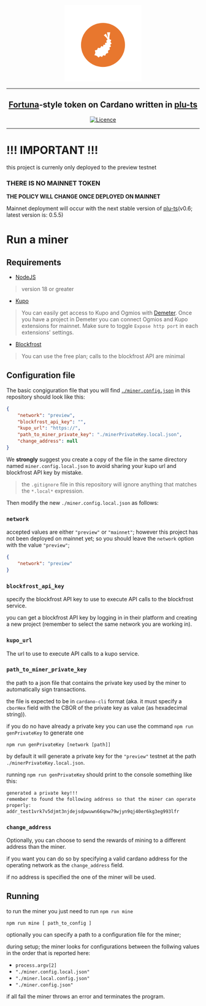 <div align="center">
  <img src="./assets/tempus-high-resolution-color-only_logo-transparent-background.svg" alt="Tempus Logo" height="200" />
  <hr />
    <h2 align="center" style="border-bottom: none"><a href="https://github.com/aiken-lang/fortuna" >Fortuna</a>-style token on Cardano written in <a href="https://github.com/HarmonicLabs/plu-ts">plu-ts</a></h2>

[![Licence](https://img.shields.io/github/license/HarmonicLabs/tempus)](https://github.com/aiken-lang/fortuna/blob/main/LICENSE)
  <hr/>
</div>

# !!! **IMPORTANT** !!!

this project is currenly only deployed to the preview testnet

### THERE IS NO MAINNET TOKEN

**THE POLICY WILL CHANGE ONCE DEPLOYED ON MAINNET**

Mainnet deployment will occur with the next stable version of [plu-ts](https://github.com/HarmonicLabs/plu-ts)(v0.6; latest version is: 0.5.5)


# Run a miner

## Requirements

- [NodeJS](https://nodejs.org/en)
> version 18 or greater
- [Kupo](https://cardanosolutions.github.io/kupo/)
> You can easily get access to Kupo and Ogmios with
> [Demeter](https://demeter.run). Once you have a project in Demeter you can
> connect Ogmios and Kupo extensions for mainnet. Make sure to toggle
> `Expose http port` in each extensions' settings.
- [Blockfrost](https://blockfrost.io/)
> You can use the free plan; calls to the blockfrost API are minimal

## Configuration file

The basic congiguration file that you will find [`./miner.config.json`](./miner.config.json) in this repository should look like this:

```json
{
    "network": "preview",
    "blockfrost_api_key": "",
    "kupo_url": "https://",
    "path_to_miner_private_key": "./minerPrivateKey.local.json",
    "change_address": null
}
```

We **strongly** suggest you create a copy of the file in the same directory named `miner.config.local.json` to avoid sharing your kupo url and blockfrost API key by mistake.

> the `.gitignore` file in this repository will ignore anything that matches the `*.local*` expression.

Then modify the new `./miner.config.local.json` as follows:

### `network`

accepted values are either `"preview"` or `"mainnet"`;
however this project has not been deployed on mainnet yet; so you should leave the `network` option with the value `"preview"`;

```json
{
    "network": "preview"
}
```

### `blockfrost_api_key`

specify the blockfrost API key to use to execute API calls to the blockfrost service.

you can get a blockfrost API key by logging in in their platform and creating a new project (remember to select the same network you are working in).

### `kupo_url`

The url to use to execute API calls to a kupo service.

### `path_to_miner_private_key`

the path to a json file that contains the private key used by the miner to automatically sign transactions.

the file is expected to be in `cardano-cli` format (aka. it must specify a `cborHex` field with the CBOR of the private key as value (as hexadecimal string)).

if you do no have already a private key you can use the command `npm run genPrivateKey` to generate one

```
npm run genPrivateKey [network [path]]
```

by default it will generate a private key for the `"preview"` testnet at the path `./minerPrivateKey.local.json`.

running `npm run genPrivateKey` should print to the console something like this:

```
generated a private key!!!
remember to found the following address so that the miner can operate properly:
addr_test1vrk7v5djmt3njdejsdpwuwn66qnw79wjyn9qj40er6kg3eg993lfr
```

### `change_address`

Optionally, you can choose to send the rewards of mining to a different address than the miner.

if you want you can do so by specifying a valid cardano address for the operating network as the `change_address` field.

if no address is specified the one of the miner will be used.

## Running

to run the miner you just need to run `npm run mine`

```
npm run mine [ path_to_config ]
```

optionally you can specify a path to a configuration file for the miner;

during setup; the miner looks for configurations between the follwing values in the order that is reported here:

- `process.argv[2]`
- `"./miner.config.local.json"`
- `"./miner.local.config.json"`
- `"./miner.config.json"`

if all fail the miner throws an error and terminates the program.